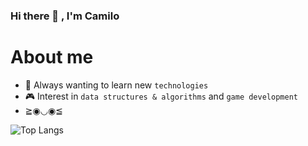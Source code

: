  ### Hi there 👋 , I'm Camilo

# About me
- 📖 Always wanting to learn new `technologies `
- 🎮 Interest in `data structures & algorithms` and `game development`
- ≧◉◡◉≦


![Top Langs](https://github-readme-stats.vercel.app/api/top-langs/?username=ccanasj&langs_count=10&show_icons=true&theme=prussian&layout=compact&hide_border=true&count_private=true)



